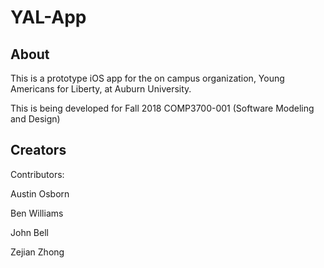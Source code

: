# YAL-App

## About

This is a prototype iOS app for the on campus organization, Young Americans for Liberty, at Auburn University.

This is being developed for Fall 2018 COMP3700-001 (Software Modeling and Design)

## Creators
Contributors:

Austin Osborn

Ben Williams

John Bell 

Zejian Zhong
